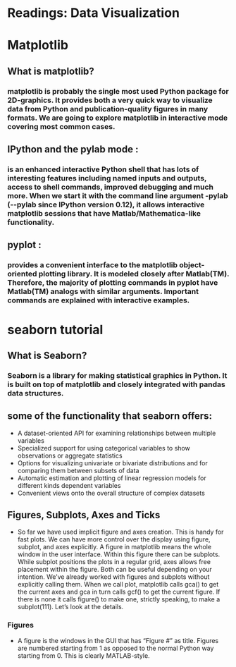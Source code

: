 # Readings: Data Visualization

# Matplotlib

## What is matplotlib?

### matplotlib is probably the single most used Python package for 2D-graphics. It provides both a very quick way to visualize data from Python and publication-quality figures in many formats. We are going to explore matplotlib in interactive mode covering most common cases.

## IPython and the pylab mode :

### is an enhanced interactive Python shell that has lots of interesting features including named inputs and outputs, access to shell commands, improved debugging and much more. When we start it with the command line argument -pylab (--pylab since IPython version 0.12), it allows interactive matplotlib sessions that have Matlab/Mathematica-like functionality.

## pyplot :

### provides a convenient interface to the matplotlib object-oriented plotting library. It is modeled closely after Matlab(TM). Therefore, the majority of plotting commands in pyplot have Matlab(TM) analogs with similar arguments. Important commands are explained with interactive examples.

# seaborn tutorial

## What is Seaborn?

### Seaborn is a library for making statistical graphics in Python. It is built on top of matplotlib and closely integrated with pandas data structures.

## some of the functionality that seaborn offers:

* A dataset-oriented API for examining relationships between multiple variables
* Specialized support for using categorical variables to show observations or aggregate statistics
* Options for visualizing univariate or bivariate distributions and for comparing them between subsets of data
* Automatic estimation and plotting of linear regression models for different kinds dependent variables
* Convenient views onto the overall structure of complex datasets

## Figures, Subplots, Axes and Ticks

* So far we have used implicit figure and axes creation. This is handy for fast plots. We can have more control over the display using figure, subplot, and axes explicitly. A figure in matplotlib means the whole window in the user interface. Within this figure there can be subplots. While subplot positions the plots in a regular grid, axes allows free placement within the figure. Both can be useful depending on your intention. We’ve already worked with figures and subplots without explicitly calling them. When we call plot, matplotlib calls gca() to get the current axes and gca in turn calls gcf() to get the current figure. If there is none it calls figure() to make one, strictly speaking, to make a subplot(111). Let’s look at the details.

### Figures

* A figure is the windows in the GUI that has “Figure #” as title. Figures are numbered starting from 1 as opposed to the normal Python way starting from 0. This is clearly MATLAB-style.

